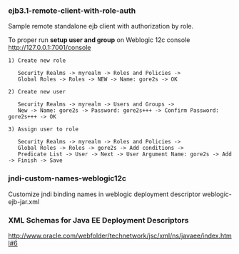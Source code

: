 ### ejb3.1-remote-client-with-role-auth
Sample remote standalone ejb client with authorization by role.

To proper run **setup user and group** on Weblogic 12c console http://127.0.0.1:7001/console
```
1) Create new role

   Security Realms -> myrealm -> Roles and Policies -> 
   Global Roles -> Roles -> NEW -> Name: gore2s -> OK 

2) Create new user

   Security Realms -> myrealm -> Users and Groups ->
   New -> Name: gore2s -> Password: gore2s+++ -> Confirm Password: gore2s+++ -> OK

3) Assign user to role

   Security Realms -> myrealm -> Roles and Policies -> 
   Global Roles -> Roles -> gore2s -> Add conditions -> 
   Predicate List -> User -> Next -> User Argument Name: gore2s -> Add -> Finish -> Save
```
### jndi-custom-names-weblogic12c
Customize jndi binding names in weblogic deployment descriptor weblogic-ejb-jar.xml

### XML Schemas for Java EE Deployment Descriptors
http://www.oracle.com/webfolder/technetwork/jsc/xml/ns/javaee/index.html#6
